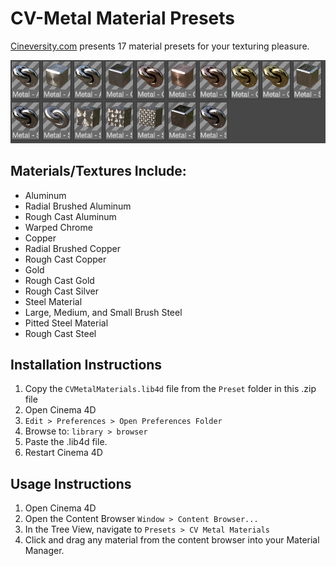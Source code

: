 CV-Metal Material Presets
============================

[Cineversity.com](http://www.cineversity.com) presents 17 material presets for your texturing pleasure.

![](MaterialPreview.png)

## Materials/Textures Include:

- Aluminum
- Radial Brushed Aluminum
- Rough Cast Aluminum
- Warped Chrome
- Copper
- Radial Brushed Copper
- Rough Cast Copper
- Gold
- Rough Cast Gold
- Rough Cast Silver
- Steel Material
- Large, Medium, and Small Brush Steel
- Pitted Steel Material
- Rough Cast Steel


## Installation Instructions

1. Copy the `CVMetalMaterials.lib4d` file from the `Preset` folder in this .zip file
2. Open Cinema 4D
3. `Edit > Preferences > Open Preferences Folder`
4. Browse to: `library > browser`
5. Paste the .lib4d file.
6. Restart Cinema 4D


## Usage Instructions

1. Open Cinema 4D
2. Open the Content Browser `Window > Content Browser...`
3. In the Tree View, navigate to `Presets > CV Metal Materials`
4. Click and drag any material from the content browser into your Material Manager.